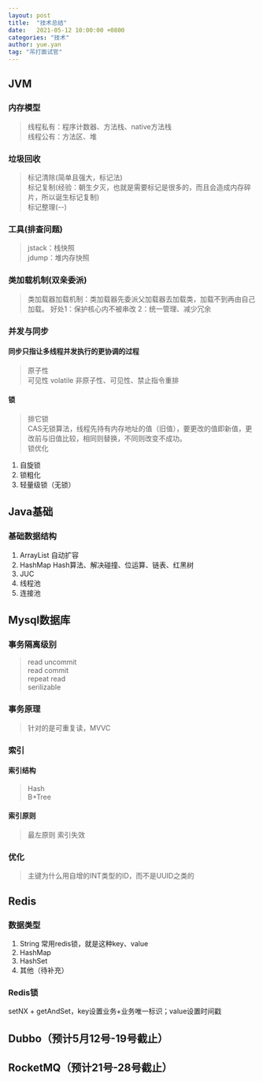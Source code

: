 ```yaml
---
layout: post
title:  "技术总结"
date:   2021-05-12 10:00:00 +0800
categories: "技术"
author: yue.yan
tag: "吊打面试官"
---
```


## JVM
### 内存模型
> 线程私有：程序计数器、方法栈、native方法栈  
> 线程公有：方法区、堆


### 垃圾回收
> 标记清除(简单且强大，标记法)  
> 标记复制(经验：朝生夕灭，也就是需要标记是很多的，而且会造成内存碎片，所以诞生标记复制)  
> 标记整理(--)

### 工具(排查问题)
> jstack：栈快照  
> jdump：堆内存快照  

### 类加载机制(双亲委派)
> 类加载器加载机制：类加载器先委派父加载器去加载类，加载不到再由自己加载。
> 好处1：保护核心内不被串改 2：统一管理、减少冗余

### 并发与同步
#### 同步只指让多线程并发执行的更协调的过程
> 原子性  
> 可见性
> volatile 非原子性、可见性、禁止指令重排

#### 锁
> 排它锁    
> CAS无锁算法，线程先持有内存地址的值（旧值），要更改的值即新值，更改前与旧值比较，相同则替换，不同则改变不成功。    
> 锁优化
1. 自旋锁
2. 锁粗化
3. 轻量级锁（无锁）


## Java基础
### 基础数据结构
1. ArrayList    自动扩容
2. HashMap      Hash算法、解决碰撞、位运算、链表、红黑树
3. JUC
4. 线程池
5. 连接池

## Mysql数据库
### 事务隔离级别
> read uncommit  
> read commit  
> repeat read  
> serilizable  
### 事务原理
> 针对的是可重复读，MVVC  

### 索引
#### 索引结构
> Hash  
> B+Tree  
#### 索引原则
> 最左原则
> 索引失效

### 优化
> 主键为什么用自增的INT类型的ID，而不是UUID之类的  

## Redis
### 数据类型
1. String 常用redis锁，就是这种key、value
2. HashMap
3. HashSet
4. 其他（待补充）
### Redis锁
setNX + getAndSet，key设置业务+业务唯一标识；value设置时间戳

## Dubbo（预计5月12号-19号截止）

## RocketMQ（预计21号-28号截止）


